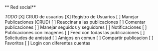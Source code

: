 ** Red social**

*TODO*
[X] CRUD de usuarios
[X] Registro de Usuarios
[ ] Manejar Publicaciones (CRUD)
[ ] Reaccinar a las publicaciones 
[ ] Comentar publicaciones
[ ] Manejar seguidos y seguidores
[ ] Notificaciones
[ ] Publicaciones con imagenes
[ ] Feed con todas las publicaciones
[ ] Solicitudes de amistad
[ ] Amigos en comun
[ ] Compartir publicacion
[ ] Favoritos
[ ] Login con diferentes cuentas